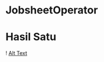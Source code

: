 # JobsheetOperator
# Hasil Satu
! [Alt Text](https://github.com/Fatan169/JobsheetOperator/blob/master/WhatsApp%20Image%202019-07-24%20at%2020.41.11.jpeg)

